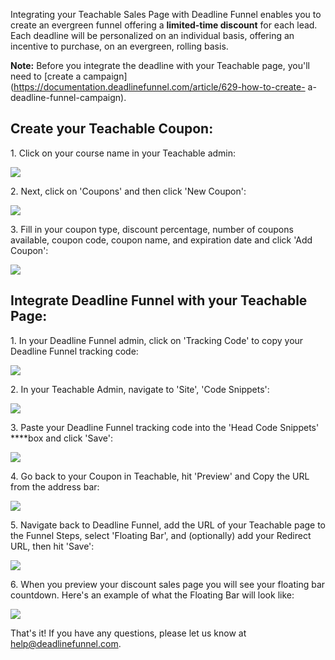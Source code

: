 Integrating your Teachable Sales Page with Deadline Funnel enables you to
create an evergreen funnel offering a **limited-time discount** for each lead.
Each deadline will be personalized on an individual basis, offering an
incentive to purchase, on an evergreen, rolling basis.

**Note:** Before you integrate the deadline with your Teachable page, you'll
need to [create a
campaign](https://documentation.deadlinefunnel.com/article/629-how-to-create-
a-deadline-funnel-campaign).

## Create your Teachable Coupon:

1\. Click on your course name in your Teachable admin: 

![](https://s3.amazonaws.com/helpscout.net/docs/assets/53974d6ce4b0c76107b109d1/images/59fa0bae2c7d3a272c0d4ea9/file-aot3h4uYuA.png)

2\. Next, click on 'Coupons' and then click 'New Coupon': 

![](https://s3.amazonaws.com/helpscout.net/docs/assets/53974d6ce4b0c76107b109d1/images/59fa0a910428633199241c28/file-0Nf3dDYgy2.png)

3\. Fill in your coupon type, discount percentage, number of coupons available, coupon code, coupon name, and expiration date and click 'Add Coupon': 

![](https://s3.amazonaws.com/helpscout.net/docs/assets/53974d6ce4b0c76107b109d1/images/59fa0b7f2c7d3a272c0d4ea7/file-XJaNhMAGlf.png)

##  Integrate Deadline Funnel with your Teachable Page:

1\. In your Deadline Funnel admin, click on 'Tracking Code' to copy your Deadline Funnel tracking code: 

![](https://s3.amazonaws.com/helpscout.net/docs/assets/53974d6ce4b0c76107b109d1/images/5a79f60f0428634376cfdcb2/file-elWYOoZEj4.png)

2\. In your Teachable Admin, navigate to 'Site', 'Code Snippets': 

![](https://s3.amazonaws.com/helpscout.net/docs/assets/53974d6ce4b0c76107b109d1/images/5b27e9be2c7d3a0fa9a31c84/file-QQ7ZPePC77.png)

3\. Paste your Deadline Funnel tracking code into the 'Head Code Snippets' ****box and click 'Save':

![](https://s3.amazonaws.com/helpscout.net/docs/assets/53974d6ce4b0c76107b109d1/images/5db844392c7d3a7e9ae32e81/file-kmn0zi7g4N.jpg)

4\. Go back to your Coupon in Teachable, hit 'Preview' and Copy the URL from the address bar: 

![](https://s3.amazonaws.com/helpscout.net/docs/assets/53974d6ce4b0c76107b109d1/images/59fa0c1c0428633199241c36/file-TJP5UXaQmL.png)

5\. Navigate back to Deadline Funnel, add the URL of your Teachable page to the Funnel Steps, select 'Floating Bar', and (optionally) add your Redirect URL, then hit 'Save': 

![](https://s3.amazonaws.com/helpscout.net/docs/assets/53974d6ce4b0c76107b109d1/images/5ce8391e2c7d3a32d2a4c872/file-RCu24YuQ0v.png)

6\. When you preview your discount sales page you will see your floating bar countdown. Here's an example of what the Floating Bar will look like: 

![](https://s3.amazonaws.com/helpscout.net/docs/assets/53974d6ce4b0c76107b109d1/images/5c65c0a12c7d3a66e32e783a/file-r2622Bfum3.png)

That's it!  If you have any questions, please let us know at
[help@deadlinefunnel.com](mailto:mailto:help@deadlinefunnel.com).

